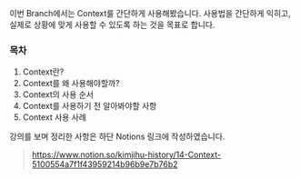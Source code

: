 이번 Branch에서는 Context룰 간단하게 사용해봤습니다.
사용법을 간단하게 익히고, 실제로 상황에 맞게 사용할 수 있도록 하는 것을 목표로 합니다.

### 목차

1. Context란?
2. Context를 왜 사용해야할까?
3. Context의 사용 순서
4. Context를 사용하기 전 알아봐야할 사항
5. Context 사용 사례

강의를 보며 정리한 사항은 하단 Notions 링크에 작성하였습니다.

> https://www.notion.so/kimjihu-history/14-Context-5100554a7f1f43959214b96b9e7b76b2
